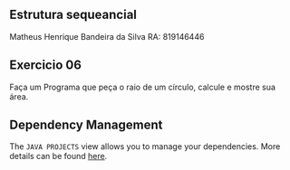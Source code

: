 ## Estrutura sequeancial

Matheus Henrique Bandeira da Silva RA: 819146446
## Exercicio 06

Faça um Programa que peça o raio de um círculo, calcule e mostre sua área.

## Dependency Management

The `JAVA PROJECTS` view allows you to manage your dependencies. More details can be found [here](https://github.com/microsoft/vscode-java-dependency#manage-dependencies).
